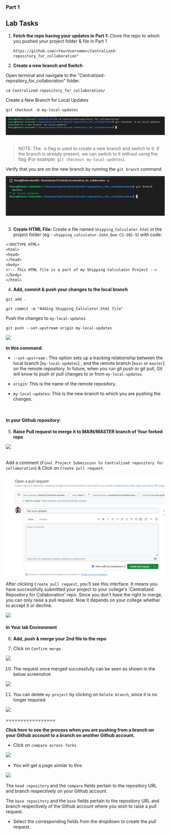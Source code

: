 ### Part 1


## Lab Tasks

1. **Fetch the repo having your updates in Part 1:**
   Clone the repo to which you pushed your project folder & file in Part 1   
   ```
   https://github.com/<YourUsername>/Centralized-repository_for_collaboration"
   ```

2. **Create a new branch and Switch**

Open terminal and navigate to the "Centralized-repository_for_collaboration" folder. 
```
cd Centralized-repository_for_collaboration/
```

Create a New Branch for Local Updates
```
git checkout -b my-local-updates
```
<img src="./images/new-branch-switch.png" /> <br> <br>

> NOTE:  The `-b` flag  is used to create a new branch and switch to it. If the branch is already present, we can swtich to it without using the flag (For example: `git checkout my-local-updates`).

Verify that you are on the new branch by running the `git branch` command.

<img src="./images/new-branch-confirmation.png" /> <br> <br>


3. **Create HTML File:**
   Create a file named `Shipping_Calculator.html` in the project folder  (eg - `shipping_calculator-John_Doe-CS-S01-5`) with code:
```
<!DOCTYPE HTML>
<html>
<head>
</head>
<body>
<!-- This HTML file is a part of my Shipping Calculator Project -->
</body>
</html>
```


4. **Add, commit & push your changes to the local branch**

```
git add .
```

```
git commit -m "Adding Shipping_Calculator.html file"
```

Push the changes to `my-local-updates`

```
git push --set-upstream origin my-local-updates
```
<img src="./images/pushed_to_branch-02.png" /> <br>

**In this command:**

- `--set-upstream` : This option sets up a tracking relationship between the local branch [`my-local-updates`] , and the remote branch [`main` or `master`] on the remote repository. In future, when you run git push or git pull, Git will know to push or pull changes to or from `my-local-updates`.

- `origin`: This is the name of the remote repository.

- `my-local-updates`: This is the new branch to which you are pushing the changes.

<br>

#### In your Github repository:

5. **Raise Pull request to merge it to MAIN/MASTER branch of Your forked repo**

<img src="./images/raise-pull-req.png" /> <br> <br>

   Add a comment (`Final Project Submission to Centralized repository for collaboration`) & Click on `Create pull request`.

<img src="./images/create-pull-request.png" /> <br>

   After clicking `Create pull request`, you'll see this interface. It means you have successfully submitted your project to your college's 'Centralized Repository for Collaboration' repo. Since you don't have the right to merge, you can only raise a pull request. Now it depends on your college whether to accept it or decline.

<img src="./images/merge-pull-request.png" /> <br>


#### In Your lab Environment

6. **Add, push & merge your 2nd file to the repo**





9. Click on `Confirm merge`.

<img src="./images/confirm-merge-request.png" /> <br>

10. The request once merged successfully can be seen as shown in the below screenshot:

<img src="./images/merge--successful.png" /> <br>

11. You can delete `my-project` by clicking on `Delete branch`, since it is no longer required.

<img src="./images/delete_branch-02.png" /> <br>




=================
<summary> <b> Click here to see the process when you are pushing from a branch on your Github account to a branch on another Github account. </b> </summary>

-  Click on `compare across forks`

<img src="https://cf-courses-data.s3.us.cloud-object-storage.appdomain.cloud/IBM-CD0131EN-SkillsNetwork/labs/project/images/compare-across-forks-01.png" /> <br>

- You will get a page similar to this:

<img src="https://cf-courses-data.s3.us.cloud-object-storage.appdomain.cloud/IBM-CD0131EN-SkillsNetwork/labs/project/images/compare-across-forks-02.png" /> <br>

The `head repository` and the `compare` fields pertain to the repository URL and branch respectively on your Github account.

The `base repository` and the `base` fields pertain to the repository URL and branch respectively of the Github account where you wish to raise a pull request.

- Select the corresponding fields from the dropdown to create the pull request.

